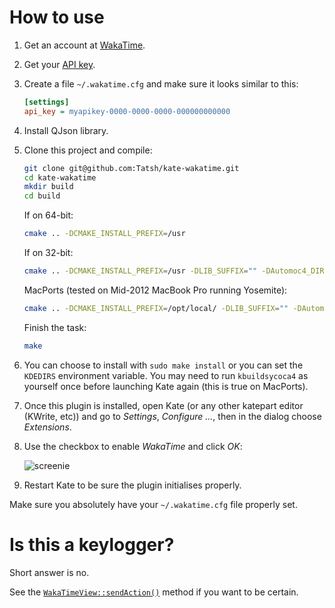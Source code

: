 # How to use

1. Get an account at [WakaTime](https://wakatime.com).
2. Get your [API key](https://wakatime.com/settings).
3. Create a file `~/.wakatime.cfg` and make sure it looks similar to this:

   ```ini
   [settings]
   api_key = myapikey-0000-0000-0000-000000000000
   ```

4. Install QJson library.
5. Clone this project and compile:

   ```bash
   git clone git@github.com:Tatsh/kate-wakatime.git
   cd kate-wakatime
   mkdir build
   cd build
   ```

   If on 64-bit:

   ```bash
   cmake .. -DCMAKE_INSTALL_PREFIX=/usr
   ```

   If on 32-bit:

   ```bash
   cmake .. -DCMAKE_INSTALL_PREFIX=/usr -DLIB_SUFFIX="" -DAutomoc4_DIR=/usr/lib/automoc4
   ```

   MacPorts (tested on Mid-2012 MacBook Pro running Yosemite):

   ```bash
   cmake .. -DCMAKE_INSTALL_PREFIX=/opt/local/ -DLIB_SUFFIX="" -DAutomoc4_DIR=/opt/local/lib/automoc4
   ```

   Finish the task:

   ```bash
   make
   ```

6. You can choose to install with `sudo make install` or you can set the `KDEDIRS` environment variable. You may need to run `kbuildsycoca4` as yourself once before launching Kate again (this is true on MacPorts).
7. Once this plugin is installed, open Kate (or any other katepart editor (KWrite, etc)) and go to *Settings*, *Configure <name>...*, then in the dialog choose *Extensions*.
8. Use the checkbox to enable *WakaTime* and click *OK*:

   ![screenie](https://cloud.githubusercontent.com/assets/724848/5060831/c4f5d0ca-6d24-11e4-8257-568e697a197b.png)

9. Restart Kate to be sure the plugin initialises properly.

Make sure you absolutely have your `~/.wakatime.cfg` file properly set.

# Is this a keylogger?

Short answer is no.

See the [`WakaTimeView::sendAction()`](https://github.com/Tatsh/kate-wakatime/blob/master/wakatimeplugin.cpp#L128) method if you want to be certain.
